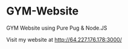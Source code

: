 # GYM-Website
GYM Website using Pure Pug &amp; Node.JS

Visit my website at http://64.227.176.178:3000/ 


